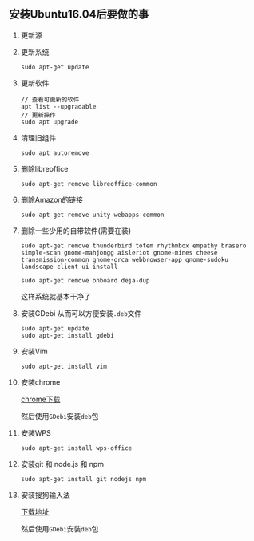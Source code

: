 ## 安装Ubuntu16.04后要做的事
1. 更新源

1. 更新系统

    ```
    sudo apt-get update
    ```

1. 更新软件

    ```
    // 查看可更新的软件
    apt list --upgradable
    // 更新操作
    sudo apt upgrade
    ```

1. 清理旧组件

    ```
    sudo apt autoremove
    ```

1. 删除libreoffice

    ```
    sudo apt-get remove libreoffice-common 
    ```

1. 删除Amazon的链接

    ```
    sudo apt-get remove unity-webapps-common
    ```

1. 删除一些少用的自带软件(需要在装)

    ```
    sudo apt-get remove thunderbird totem rhythmbox empathy brasero simple-scan gnome-mahjongg aisleriot gnome-mines cheese transmission-common gnome-orca webbrowser-app gnome-sudoku  landscape-client-ui-install
    ```

    ```
    sudo apt-get remove onboard deja-dup
    ```

    这样系统就基本干净了

1. 安装GDebi
    从而可以方便安装`.deb`文件

    ```
    sudo apt-get update
    sudo apt-get install gdebi
    ```

1. 安装Vim

    ```
    sudo apt-get install vim
    ```

1. 安装chrome

    [chrome下载](https://www.google.cn/intl/zh-CN/chrome/)

    然后使用`GDebi`安装`deb`包

1. 安装WPS

    ```
    sudo apt-get install wps-office
    ```

1. 安装git 和 node.js 和 npm

    ```
    sudo apt-get install git nodejs npm
    ```

1. 安装搜狗输入法

    [下载地址](https://pinyin.sogou.com/linux/?r=pinyin)
    
    然后使用`GDebi`安装`deb`包

